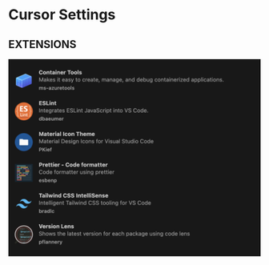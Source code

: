 # Cursor Settings

## EXTENSIONS

![cursorsettings](https://github.com/margusliinev/cursor-settings/blob/master/extensions.png?raw=true)
